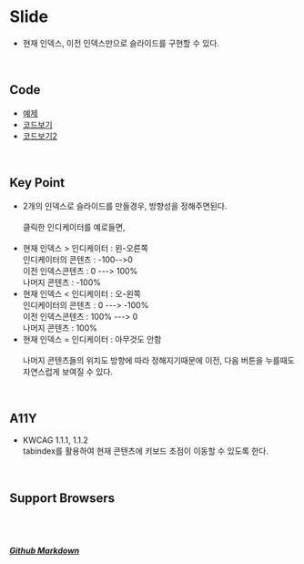 # Slide
* 현재 인덱스, 이전 인덱스만으로 슬라이드를 구현할 수 있다.

<br>

## Code
* [예제](https://vlueviolet.github.io/study/exam/exam9/index2.html)
* [코드보기](https://github.com/vlueviolet/study/blob/gh-pages/exam/exam9/js/study2.js)
* [코드보기2](https://github.com/vlueviolet/study/blob/gh-pages/exam/exam9/index_final2.html)
<br>

## Key Point
+ 2개의 인덱스로 슬라이드를 만들경우, 방향성을 정해주면된다.<br>
<br>클릭한 인디케이터를 예로들면,<br><br>
 + 현재 인덱스 > 인디케이터 : 왼-오른쪽<br>
   인디케이터의 콘텐츠 : -100-->0<br>
   이전 인덱스콘텐츠 : 0 ---> 100%<br>
   나머지 콘텐츠 : -100%<br>
 + 현재 인덱스 < 인디케이터 : 오-왼쪽<br>
   인디케이터의 콘텐츠 : 0 ---> -100%<br>
   이전 인덱스콘텐츠 : 100% ---> 0<br>
   나머지 콘텐츠 : 100%<br>
 + 현재 인덱스 = 인디케이터 : 아무것도 안함
<br><br>
 나머지 콘텐츠들의 위치도 방향에 따라 정해지기때문에 이전, 다음 버튼을 누를때도 자연스럽게 보여질 수 있다.
   

<br>

## A11Y
+ KWCAG 1.1.1, 1.1.2<br>
 tabindex를 활용하여 현재 콘텐츠에 키보드 초점이 이동할 수 있도록 한다.
<br>


## Support Browsers




<br><br>
##### [Github Markdown](https://guides.github.com/features/mastering-markdown/)
